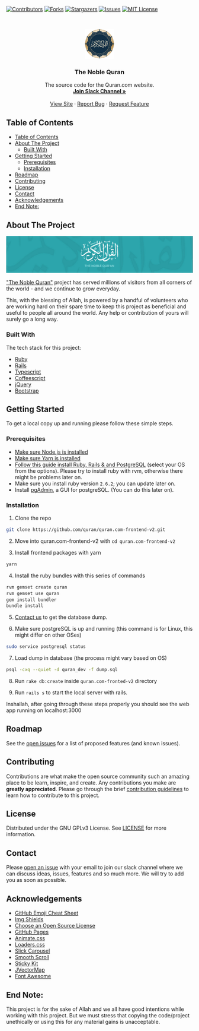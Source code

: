 <!--
*** Thanks for checking out this Quran.com repo. If you have a suggestion that would
*** make this better, please fork the repo and create a pull request or simply open
*** an issue with the tag "enhancement".
*** Thanks again! Now go create something AMAZING! :D
-->

<!-- PROJECT SHIELDS -->

[![Contributors][contributors-shield]][contributors-url]
[![Forks][forks-shield]][forks-url]
[![Stargazers][stars-shield]][stars-url]
[![Issues][issues-shield]][issues-url]
[![MIT License][license-shield]][license-url]

<!-- PROJECT LOGO -->
<br />
<p align="center">
  <a href="https://quran.com">
    <img src="app/assets/images/icons/android-chrome-256x256.png" alt="Logo" width="80" height="80">
  </a>

  <h3 align="center">The Noble Quran</h3>

  <p align="center">
    The source code for the Quran.com website.
    <br />
    <a href="#contact"><strong>Join Slack Channel »</strong></a>
    <br />
    <br />
    <a href="https://quran.com">View Site</a>
    ·
    <a href="https://github.com/quran/quran.com-frontend-v2/issues">Report Bug</a>
    ·
    <a href="https://github.com/quran/quran.com-frontend-v2/issues">Request Feature</a>
  </p>
</p>

<!-- TABLE OF CONTENTS -->

## Table of Contents

- [Table of Contents](#table-of-contents)
- [About The Project](#about-the-project)
  - [Built With](#built-with)
- [Getting Started](#getting-started)
  - [Prerequisites](#prerequisites)
  - [Installation](#installation)
- [Roadmap](#roadmap)
- [Contributing](#contributing)
- [License](#license)
- [Contact](#contact)
- [Acknowledgements](#acknowledgements)
- [End Note:](#end-note)

<!-- ABOUT THE PROJECT -->

## About The Project

<a href="https://quran.com">
<img src="./app/assets/images/thumbnail.png" alt="Quran.com Thumbnail">
</a>

["The Noble Quran"](https://quran.com) project has served millions of visitors from all corners of the world - and we continue to grow everyday.

This, with the blessing of Allah, is powered by a handful of volunteers who are working hard on their spare time to keep this project as beneficial and useful to people all around the world. Any help or contribution of yours will surely go a long way.

### Built With

The tech stack for this project:

- [Ruby](https://www.ruby-lang.org/en/)
- [Rails](https://rubyonrails.org/)
- [Typescript](https://www.typescriptlang.org/)
- [Coffeescript](https://coffeescript.org/)
- [jQuery](https://jquery.com/)
- [Bootstrap](https://getbootstrap.com/)

<!-- GETTING STARTED -->

## Getting Started

To get a local copy up and running please follow these simple steps.

### Prerequisites

- [Make sure Node.js is installed](https://nodejs.org/en/)
- [Make sure Yarn is installed](https://yarnpkg.com/en/)
- [Follow this guide install Ruby, Rails & and PostgreSQL](https://gorails.com/setup) (select your OS from the options). Please try to install ruby with rvm, otherwise there might be problems later on.
- Make sure you install ruby version `2.6.2`; you can update later on.
- Install [pgAdmin](https://www.pgadmin.org/), a GUI for postgreSQL. (You can do this later on).

### Installation

1. Clone the repo

```sh
git clone https://github.com/quran/quran.com-frontend-v2.git
```

2. Move into quran.com-frontend-v2 with `cd quran.com-frontend-v2`

3. Install frontend packages with yarn

```sh
yarn
```

4. Install the ruby bundles with this series of commands

```sh
rvm gemset create quran
rvm gemset use quran
gem install bundler
bundle install
```

5. [Contact us](#contact) to get the database dump.

6. Make sure postgreSQL is up and running (this command is for Linux, this might differ on other OSes)

```sh
sudo service postgresql status
```

7. Load dump in database (the process might vary based on OS)

```sh
psql -cxq --quiet -d quran_dev -f dump.sql
```

8. Run `rake db:create` inside `quran.com-fronted-v2` directory

9. Run `rails s` to start the local server with rails.

Inshallah, after going through these steps properly you should see the web app running on localhost:3000

<!-- ROADMAP -->

## Roadmap

See the [open issues](https://github.com/quran/quran.com-frontend-v2/issues) for a list of proposed features (and known issues).

<!-- CONTRIBUTING -->

## Contributing

Contributions are what make the open source community such an amazing place to be learn, inspire, and create. Any contributions you make are **greatly appreciated**. Please go through the brief [contribution guidelines](./.github/CONTRIBUTING.md) to learn how to contribute to this project.

<!-- LICENSE -->

## License

Distributed under the GNU GPLv3 License. See [LICENSE](./LICENSE) for more information.

<!-- CONTACT -->

## Contact

Please [open an issue](https://github.com/quran/quran.com-frontend/issues/new) with your email to join our slack channel where we can discuss ideas, issues, features and so much more. We will try to add you as soon as possible.

<!-- ACKNOWLEDGEMENTS -->

## Acknowledgements

- [GitHub Emoji Cheat Sheet](https://www.webpagefx.com/tools/emoji-cheat-sheet)
- [Img Shields](https://shields.io)
- [Choose an Open Source License](https://choosealicense.com)
- [GitHub Pages](https://pages.github.com)
- [Animate.css](https://daneden.github.io/animate.css)
- [Loaders.css](https://connoratherton.com/loaders)
- [Slick Carousel](https://kenwheeler.github.io/slick)
- [Smooth Scroll](https://github.com/cferdinandi/smooth-scroll)
- [Sticky Kit](http://leafo.net/sticky-kit)
- [JVectorMap](http://jvectormap.com)
- [Font Awesome](https://fontawesome.com)

<!-- MARKDOWN LINKS & IMAGES -->
<!-- https://www.markdownguide.org/basic-syntax/#reference-style-links -->

[contributors-shield]: https://img.shields.io/github/contributors/quran/quran.com-frontend-v2?style=for-the-badge
[contributors-url]: https://github.com/quran/quran.com-frontend-v2/graphs/contributors
[forks-shield]: https://img.shields.io/github/forks/quran/quran.com-frontend-v2?style=for-the-badge
[forks-url]: https://github.com/quran/quran.com-frontend-v2/network/members
[stars-shield]: https://img.shields.io/github/stars/quran/quran.com-frontend-v2?style=for-the-badge
[stars-url]: https://github.com/quran/quran.com-frontend-v2/stargazers
[issues-shield]: https://img.shields.io/github/issues/quran/quran.com-frontend-v2?style=for-the-badge
[issues-url]: https://github.com/quran/quran.com-frontend-v2/issues
[license-shield]: https://img.shields.io/github/license/quran/quran.com-frontend-v2?style=for-the-badge
[license-url]: https://github.com/quran/quran.com-frontend-v2/blob/master/LICENSE.txt
[product-screenshot]: images/screenshot.png

## End Note:

This project is for the sake of Allah and we all have good intentions while working with this project. But we must stress that copying the code/project unethically or using this for any material gains is unacceptable.
